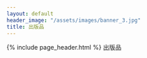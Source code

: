 ```yaml
---
layout: default
header_image: "/assets/images/banner_3.jpg"
title: 出版品
---
```

{% include page_header.html %}
出版品
